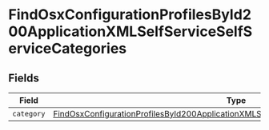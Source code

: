 # FindOsxConfigurationProfilesById200ApplicationXMLSelfServiceSelfServiceCategories


## Fields

| Field                                                                                                                                                                                                             | Type                                                                                                                                                                                                              | Required                                                                                                                                                                                                          | Description                                                                                                                                                                                                       |
| ----------------------------------------------------------------------------------------------------------------------------------------------------------------------------------------------------------------- | ----------------------------------------------------------------------------------------------------------------------------------------------------------------------------------------------------------------- | ----------------------------------------------------------------------------------------------------------------------------------------------------------------------------------------------------------------- | ----------------------------------------------------------------------------------------------------------------------------------------------------------------------------------------------------------------- |
| `category`                                                                                                                                                                                                        | [FindOsxConfigurationProfilesById200ApplicationXMLSelfServiceSelfServiceCategoriesCategory](../../models/operations/findosxconfigurationprofilesbyid200applicationxmlselfserviceselfservicecategoriescategory.md) | :heavy_minus_sign:                                                                                                                                                                                                | N/A                                                                                                                                                                                                               |